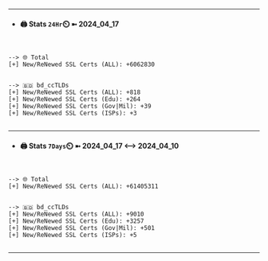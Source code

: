 

---
- #### 🖨️ **Stats** `24Hr`⏲️ ➼ 2024_04_17
```console


--> 🌐 Total
[+] New/ReNewed SSL Certs (ALL): +6062830


--> 🇧🇩 bd_ccTLDs
[+] New/ReNewed SSL Certs (ALL): +818
[+] New/ReNewed SSL Certs (Edu): +264
[+] New/ReNewed SSL Certs (Gov|Mil): +39
[+] New/ReNewed SSL Certs (ISPs): +3


```

---
- #### 🖨️ **Stats** `7Days`⏲️ ➼ 2024_04_17 <--> 2024_04_10
```console


--> 🌐 Total
[+] New/ReNewed SSL Certs (ALL): +61405311


--> 🇧🇩 bd_ccTLDs
[+] New/ReNewed SSL Certs (ALL): +9010
[+] New/ReNewed SSL Certs (Edu): +3257
[+] New/ReNewed SSL Certs (Gov|Mil): +501
[+] New/ReNewed SSL Certs (ISPs): +5


```

---

